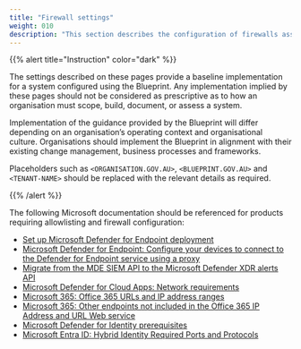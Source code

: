 ```yaml
---
title: "Firewall settings"
weight: 010
description: "This section describes the configuration of firewalls associated with hybrid systems built according to guidance in ASD's Blueprint for Secure Cloud."
---
```


{{% alert title="Instruction" color="dark" %}}

The settings described on these pages provide a baseline implementation for a system configured using the Blueprint. Any implementation implied by these pages should not be considered as prescriptive as to how an organisation must scope, build, document, or assess a system.

Implementation of the guidance provided by the Blueprint will differ depending on an organisation’s operating context and organisational culture. Organisations should implement the Blueprint in alignment with their existing change management, business processes and frameworks.

Placeholders such as `<ORGANISATION.GOV.AU>`, `<BLUEPRINT.GOV.AU>` and `<TENANT-NAME>` should be replaced with the relevant details as required.

{{% /alert %}}

The following Microsoft documentation should be referenced for products requiring allowlisting and firewall configuration:

- [Set up Microsoft Defender for Endpoint deployment](https://learn.microsoft.com/microsoft-365/security/defender-endpoint/production-deployment)
- [Microsoft Defender for Endpoint: Configure your devices to connect to the Defender for Endpoint service using a proxy](https://learn.microsoft.com/microsoft-365/security/defender-endpoint/configure-proxy-internet)
- [Migrate from the MDE SIEM API to the Microsoft Defender XDR alerts API](https://learn.microsoft.com/microsoft-365/security/defender-endpoint/configure-siem)
- [Microsoft Defender for Cloud Apps: Network requirements](https://learn.microsoft.com/defender-cloud-apps/network-requirements)
- [Microsoft 365: Office 365 URLs and IP address ranges](https://learn.microsoft.com/microsoft-365/enterprise/urls-and-ip-address-ranges)
- [Microsoft 365: Other endpoints not included in the Office 365 IP Address and URL Web service](https://learn.microsoft.com/microsoft-365/enterprise/additional-office365-ip-addresses-and-urls)
- [Microsoft Defender for Identity prerequisites](https://learn.microsoft.com/defender-for-identity/deploy/prerequisites)
- [Microsoft Entra ID: Hybrid Identity Required Ports and Protocols](https://learn.microsoft.com/entra/identity/hybrid/connect/reference-connect-ports)
